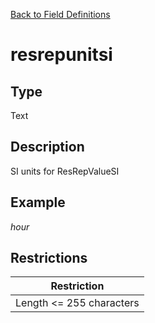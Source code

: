 [Back to Field Definitions](../../field_definition_overview)
# resrepunitsi

## Type
Text

## Description


SI units for ResRepValueSI
## Example
*hour*

## Restrictions
| Restriction |
| :---------: |
| Length <= 255 characters |

